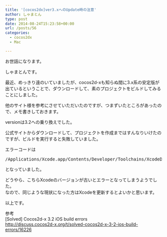 ```yaml
---
title: '[cocos2dx]ver3.xへのUpdate時の注意'
author: しゃまとん
type: post
date: 2014-08-24T15:23:58+00:00
url: /posts/56
categories:
  - cocos2dx
  - Mac

---
```

お世話になります。

しゃまとんです。

最近、めっきり遠のいていましたが、cocos2d-xも知らぬ間に3.x系の安定版が出ているということで、ダウンロードして、素のプロジェクトをビルドしてみることにしました。

他のサイト様を参考にさせていただいたのですが、つまずいたところがあったので、メモ書きしておきます。

versionは3.2への乗り換えでした。

<!--more-->

公式サイトからダウンロードして、プロジェクトを作成まではすんなりいけたのですが、ビルドを実行すると失敗していました。

エラーコードは

<pre class="brush: bash; gutter: true">/Applications/Xcode.app/Contents/Developer/Toolchains/XcodeDefault.xctoolchain/usr/bin/libtool failed with exit code 1</pre>

となっていました。

どうやら、こちらXcodeのバージョンが古いとエラーとなってしまうようでした。  
なので、同じような現状になった方はXcodeを更新するとよいかと思います。

以上です。

参考  
[Solved] Cocos2d-x 3.2 iOS build errors  
<http://discuss.cocos2d-x.org/t/solved-cocos2d-x-3-2-ios-build-errors/16226>